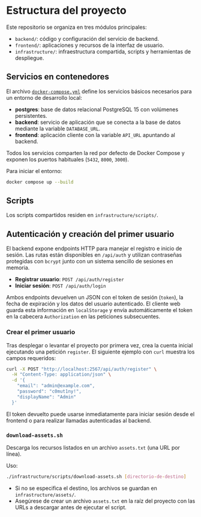 # Estructura del proyecto

Este repositorio se organiza en tres módulos principales:

- `backend/`: código y configuración del servicio de backend.
- `frontend/`: aplicaciones y recursos de la interfaz de usuario.
- `infrastructure/`: infraestructura compartida, scripts y herramientas de despliegue.

## Servicios en contenedores

El archivo [`docker-compose.yml`](docker-compose.yml) define los servicios básicos necesarios para un entorno de desarrollo local:

- **postgres**: base de datos relacional PostgreSQL 15 con volúmenes persistentes.
- **backend**: servicio de aplicación que se conecta a la base de datos mediante la variable `DATABASE_URL`.
- **frontend**: aplicación cliente con la variable `API_URL` apuntando al backend.

Todos los servicios comparten la red por defecto de Docker Compose y exponen los puertos habituales (`5432`, `8000`, `3000`).

Para iniciar el entorno:

```bash
docker compose up --build
```

## Scripts

Los scripts compartidos residen en `infrastructure/scripts/`.

## Autenticación y creación del primer usuario

El backend expone endpoints HTTP para manejar el registro e inicio de sesión. Las rutas están disponibles en
`/api/auth` y utilizan contraseñas protegidas con `bcrypt` junto con un sistema sencillo de sesiones en memoria.

- **Registrar usuario**: `POST /api/auth/register`
- **Iniciar sesión**: `POST /api/auth/login`

Ambos endpoints devuelven un JSON con el token de sesión (`token`), la fecha de expiración y los datos del
usuario autenticado. El cliente web guarda esta información en `localStorage` y envía automáticamente el token en
la cabecera `Authorization` en las peticiones subsecuentes.

### Crear el primer usuario

Tras desplegar o levantar el proyecto por primera vez, crea la cuenta inicial ejecutando una petición `register`.
El siguiente ejemplo con `curl` muestra los campos requeridos:

```bash
curl -X POST "http://localhost:2567/api/auth/register" \
  -H "Content-Type: application/json" \
  -d '{
    "email": "admin@example.com",
    "password": "c0mut1ny!",
    "displayName": "Admin"
  }'
```

El token devuelto puede usarse inmediatamente para iniciar sesión desde el frontend o para realizar llamadas
autenticadas al backend.

### `download-assets.sh`

Descarga los recursos listados en un archivo `assets.txt` (una URL por línea).

Uso:

```bash
./infrastructure/scripts/download-assets.sh [directorio-de-destino]
```

- Si no se especifica el destino, los archivos se guardan en `infrastructure/assets/`.
- Asegúrese de crear un archivo `assets.txt` en la raíz del proyecto con las URLs a descargar antes de ejecutar el script.
